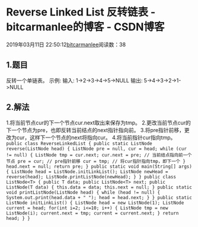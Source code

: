 
# Reverse Linked List 反转链表 - bitcarmanlee的博客 - CSDN博客


2019年03月11日 22:50:12[bitcarmanlee](https://me.csdn.net/bitcarmanlee)阅读数：38



## 1.题目
反转一个单链表。
示例:
输入: 1->2->3->4->5->NULL
输出: 5->4->3->2->1->NULL
## 2.解法
1.将当前节点cur的下一个节点cur.next取出来保存为tmp。
2.更改当前节点cur的下一个节点为pre，也即反转当前结点的next指针指向前。
3.将pre指针前移，更改为cur，这样下一个节点的next将指向cur。
4.将当前指针cur指向tmp。
`public class ReverseLinkedList {
    public static ListNode reverse(ListNode head) {
        ListNode pre = null, cur = head;
        while (cur != null) {
            ListNode tmp = cur.next;
            cur.next = pre; // 当前结点指向前一个节点
            pre = cur; // pre指针前移
            cur = tmp; // 将cur指针指向tmp，即下一个
        }
        head.next = null;
        return pre;
    }
    public static void main(String[] args) {
        ListNode head = ListNode.initLinkList();
        ListNode newHead = reverse(head);
        ListNode.printListNode(newHead);
    }
}
public class ListNode<T> {
    public T data;
    public ListNode<T> next;
    public ListNode(T data) {
        this.data = data;
        this.next = null;
    }
    public static void printListNode(ListNode head) {
        while (head != null) {
            System.out.print(head.data + " ");
            head = head.next;
        }
    }
    public static ListNode initLinkList() {
        ListNode head = new ListNode(1);
        ListNode current = head;
        for(int i=2; i<=10; i++) {
            ListNode tmp = new ListNode(i);
            current.next = tmp;
            current = current.next;
        }
        return head;
    }
}`

